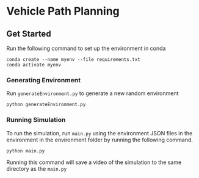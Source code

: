 # Vehicle Path Planning 

## Get Started
Run the following command to set up the environment in conda
```
conda create --name myenv --file requirements.txt 
conda activate myenv
```

### Generating Environment 
Run ```generateEnvironment.py``` to generate a new random environment
```
python generateEnvironment.py
```

### Running Simulation
To run the simulation, run ```main.py``` using the environment JSON files in the environment in the environment folder by running the following command. 
```
python main.py
```
Running this command will save a video of the simulation to the same directory as the ```main.py```
